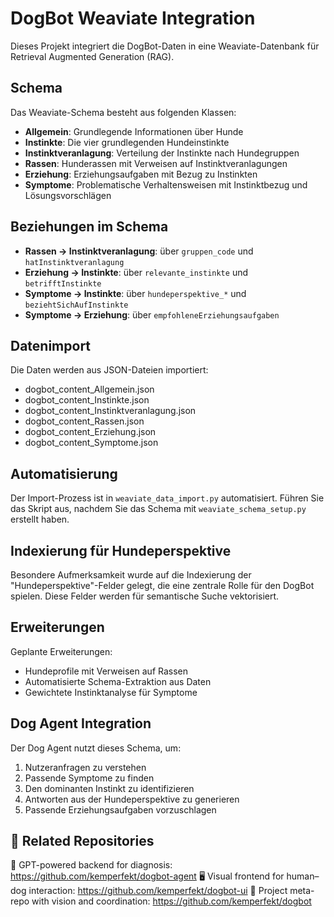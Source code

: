 # DogBot Weaviate Integration

Dieses Projekt integriert die DogBot-Daten in eine Weaviate-Datenbank für Retrieval Augmented Generation (RAG).

## Schema

Das Weaviate-Schema besteht aus folgenden Klassen:
- **Allgemein**: Grundlegende Informationen über Hunde
- **Instinkte**: Die vier grundlegenden Hundeinstinkte
- **Instinktveranlagung**: Verteilung der Instinkte nach Hundegruppen
- **Rassen**: Hunderassen mit Verweisen auf Instinktveranlagungen
- **Erziehung**: Erziehungsaufgaben mit Bezug zu Instinkten
- **Symptome**: Problematische Verhaltensweisen mit Instinktbezug und Lösungsvorschlägen

## Beziehungen im Schema

- **Rassen → Instinktveranlagung**: über `gruppen_code` und `hatInstinktveranlagung`
- **Erziehung → Instinkte**: über `relevante_instinkte` und `betrifftInstinkte`
- **Symptome → Instinkte**: über `hundeperspektive_*` und `beziehtSichAufInstinkte`
- **Symptome → Erziehung**: über `empfohleneErziehungsaufgaben`

## Datenimport

Die Daten werden aus JSON-Dateien importiert:
- dogbot_content_Allgemein.json
- dogbot_content_Instinkte.json
- dogbot_content_Instinktveranlagung.json
- dogbot_content_Rassen.json
- dogbot_content_Erziehung.json
- dogbot_content_Symptome.json

## Automatisierung

Der Import-Prozess ist in `weaviate_data_import.py` automatisiert. Führen Sie das Skript aus, nachdem Sie das Schema mit `weaviate_schema_setup.py` erstellt haben.

## Indexierung für Hundeperspektive

Besondere Aufmerksamkeit wurde auf die Indexierung der "Hundeperspektive"-Felder gelegt, die eine zentrale Rolle für den DogBot spielen. Diese Felder werden für semantische Suche vektorisiert.

## Erweiterungen

Geplante Erweiterungen:
- Hundeprofile mit Verweisen auf Rassen
- Automatisierte Schema-Extraktion aus Daten
- Gewichtete Instinktanalyse für Symptome

## Dog Agent Integration

Der Dog Agent nutzt dieses Schema, um:
1. Nutzeranfragen zu verstehen
2. Passende Symptome zu finden
3. Den dominanten Instinkt zu identifizieren
4. Antworten aus der Hundeperspektive zu generieren
5. Passende Erziehungsaufgaben vorzuschlagen


## 🔄 Related Repositories
🤖 GPT-powered backend for diagnosis: https://github.com/kemperfekt/dogbot-agent
🖥️ Visual frontend for human–dog interaction: https://github.com/kemperfekt/dogbot-ui
🐶 Project meta-repo with vision and coordination: https://github.com/kemperfekt/dogbot
